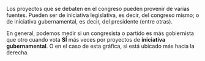 ﻿ Los proyectos que se debaten en el congreso pueden provenir de varias fuentes. Pueden ser de iniciativa legislativa, es decir, del congreso mismo; o de iniciativa gubernamental, es decir, del presidente (entre otras).

En general, podemos medir si un congresista o partido es más gobiernista que otro cuando vota **SÍ** más veces por proyectos de **iniciativa gubernamental**. O en el caso de esta gráfica, si está ubicado más hacia la derecha.
